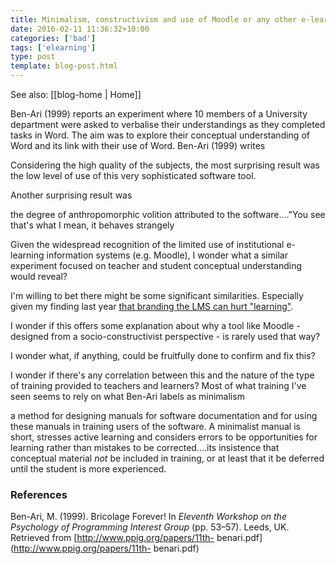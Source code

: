 ```yaml
---
title: Minimalism, constructivism and use of Moodle or any other e-learning tool
date: 2016-02-11 11:36:32+10:00
categories: ['bad']
tags: ['elearning']
type: post
template: blog-post.html
---
```


See also: [[blog-home | Home]]

Ben-Ari (1999) reports an experiment where 10 members of a University department were asked to verbalise their understandings as they completed tasks in Word. The aim was to explore their conceptual understanding of Word and its link with their use of Word. Ben-Ari (1999) writes

Considering the high quality of the subjects, the most surprising result was the low level of use of this very sophisticated software tool.

Another surprising result was

the degree of anthropomorphic volition attributed to the software...."You see that's what I mean, it behaves strangely

Given the widespread recognition of the limited use of institutional e-learning information systems (e.g. Moodle), I wonder what a similar experiment focused on teacher and student conceptual understanding would reveal?

I'm willing to bet there might be some significant similarities. Especially given my finding last year [that branding the LMS can hurt "learning"](/blog2/2015/07/07/does-branding-the-lms-hurt-learning/).

I wonder if this offers some explanation about why a tool like Moodle - designed from a socio-constructivist perspective - is rarely used that way?

I wonder what, if anything, could be fruitfully done to confirm and fix this?

I wonder if there's any correlation between this and the nature of the type of training provided to teachers and learners? Most of what training I've seen seems to rely on what Ben-Ari labels as minimalism

a method for designing manuals for software documentation and for using these manuals in training users of the software. A minimalist manual is short, stresses active learning and considers errors to be opportunities for learning rather than mistakes to be corrected....its insistence that conceptual material _not_ be included in training, or at least that it be deferred until the student is more experienced.

### References

Ben-Ari, M. (1999). Bricolage Forever! In _Eleventh Workshop on the Psychology of Programming Interest Group_ (pp. 53–57). Leeds, UK. Retrieved from [http://www.ppig.org/papers/11th- benari.pdf](http://www.ppig.org/papers/11th- benari.pdf)